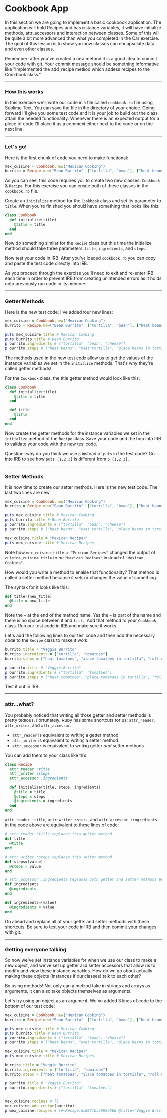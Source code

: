 # Cookbook App

In this section we are going to implement a basic cookbook application. The application will hold Recipes and has instance variables, it will have initialize methods, attr_accessors and interaction between classes. Some of this will be quite a bit more advanced than what you completed in the Car exercise. The goal of this lesson is to show you how classes can encapsulate data and even other classes.

Remember: after you've created a new method it is a good idea to commit your code with git. Your commit message should be something informative like "Implemented the add_recipe method which addess recipes to the Cookbook class."

----

### How this works

In this exercise we'll write our code in a file called `cookbook.rb` file using Sublime Text. You can save the file in the directory of your choice. Going forward I'll give you some test code and it is your job to build out the class attain the needed functionality. Whenever there is an expected output for a piece of code I'll place it as a comment either next to the code or on the next line.

----

### Let's go!

Here is the first chunk of code you need to make functional:

```ruby
mex_cuisine = Cookbook.new("Mexican Cooking")
burrito = Recipe.new("Bean Burrito", ["tortilla", "bean"], ["heat beans", "place beans in tortilla", "roll up"])
```

As you can see, this code requires you to create two new classes: `Cookbook` & `Recipe`. For this exercise you can create both of these classes in the `cookbook.rb` file.

Create an `initialize` method for the `Cookbook` class and set its parameter to `title`. When you're finished you should have something that looks like this:

```ruby
class Cookbook
  def initialize(title)
    @title = title
  end
end
```

Now do something similar for the `Recipe` class but this time the initialize method should take three parameters: `title`, `ingredients`, and `steps`.

Now test your code in IRB. After you've loaded `cookbook.rb` you can copy and paste the test code directly into IRB.

As you proceed through the exercise you'll need to exit and re-enter IRB each time in order to prevent IRB from creating unintended errors as it holds onto previously run code in its memory.

----

### Getter Methods

Here is the new test code; I've added four new lines:

```ruby
mex_cuisine = Cookbook.new("Mexican Cooking")
burrito = Recipe.new("Bean Burrito", ["tortilla", "bean"], ["heat beans", "place beans in tortilla", "roll up"])

puts mex_cuisine.title # Mexican Cooking
puts burrito.title # Bean Burrito
p burrito.ingredients # ["tortilla", "bean", "cheese"]
p burrito.steps # ["heat beans", "heat tortilla", "place beans in tortilla", "sprinkle cheese on top", "roll up"]
```

The methods used in the new test code allow us to get the values of the instance variables we set in the `initialize` methods. That's why they're called getter methods!

For the `Cookbook` class, the title getter method would look like this:

```ruby
class Cookbook
  def initialize(title)
    @title = title
  end

  def title
    @title
  end
end
```

Now create the getter methods for the instance variables we set in the `initialize` method of the `Recipe` class. Save your code and the hop into IRB to validate your code with the new test code.

Question: why do you think we use `p` instead of `puts` in the test code? Go into IRB to see how `puts [1,2,3]` is different from `p [1,2,3]`.

----

### Setter Methods

It is now time to create our setter methods. Here is the new test code. The last two lines are new.

```ruby
mex_cuisine = Cookbook.new("Mexican Cooking")
burrito = Recipe.new("Bean Burrito", ["tortilla", "bean"], ["heat beans", "place beans in tortilla", "roll up"])

puts mex_cuisine.title # Mexican Cooking
puts burrito.title # Bean Burrito
p burrito.ingredients # ["tortilla", "bean", "cheese"]
p burrito.steps # ["heat beans", "heat tortilla", "place beans in tortilla", "sprinkle cheese on top", "roll up"]

mex_cuisine.title = "Mexican Recipes"
puts mex_cuisine.title # Mexican Recipes
```

Note how `mex_cuisine.title = "Mexican Recipes"` changed the output of `cuisine_cuisine.title` to be `"Mexican Recipes"` instead of `"Mexican Cooking"`.

How would you write a method to enable that functionality? That method is called a setter method because it sets or changes the value of something.

The syntax for it looks like this:

```ruby
def title=(new_title)
  @title = new_title
end
```

Note the `=` at the end of the method name. Yes the `=` is part of the name and there is no space between it and `title`. Add that method to your `Cookbook` class. Run our test code in IRB and make sure it works.

Let's add the following lines to our test code and then add the necessary code to the `Recipe` class to make it work.

```ruby
burrito.title = "Veggie Burrito"
burrito.ingredients = ["tortilla", "tomatoes"]
burrito.steps = ["heat tomatoes", "place tomatoes in tortilla", "roll up"]

p burrito.title # "Veggie Burrito"
p burrito.ingredients # ["tortilla", "tomatoes"]
p burrito.steps # ["heat tomatoes", "place tomatoes in tortilla", "roll up"]
```

Test it out in IRB.

----

### attr...what?

You probably noticed that writing all those getter and setter methods is pretty tedious. Fortunately, Ruby has some shortcuts for us: `attr_reader`, `attr_writer`, and `attr_accessor`.

- `attr_reader` is equivalent to writing a getter method
- `attr_writer` is equivalent to writing a setter method
- `attr_accessor` is equivalent to writing getter *and* setter methods

You can add them to your class like this:

```ruby
class Recipe
  attr_reader :title
  attr_writer :steps
  attr_accessor :ingredients

  def initialize(title, steps, ingredients)
    @title = title
    @steps = steps
    @ingredients = ingredients
  end
end
```

`attr_reader :title`, `attr_writer :steps`, and `attr_accessor :ingredients` in the code above are equivalent to these lines of code:

```ruby
# attr_reader :title replaces this getter method
def title
  @title
end

# attr_writer :steps replaces this setter method
def steps=(value)
  @steps = value
end

# attr_accessor :ingredients replaces both getter and setter methods below
def ingredients
  @ingredients
end

def ingredients=(value)
  @ingredients = value
end
```

Go ahead and replace all of your getter and setter methods with these shortcuts. Be sure to test your code in IRB and then commit your changes with git.

----

### Getting everyone talking

So now we've set instance variables for when we use our class to make a new object, and we've set up getter and setter accessors that allow us to modify and view these instance variables. How do we go about actually making these objects (instances if our classes) talk to each other?

By using methods! Not only can a method take in strings and arrays as arguments, it can also take objects themselves as arguments.

Let's try using an object as an argument. We've added 3 lines of code to the bottom of our test code:

```ruby
mex_cuisine = Cookbook.new("Mexican Cooking")
burrito = Recipe.new("Bean Burrito", ["tortilla", "bean"], ["heat beans", "place beans in tortilla", "roll up"])

puts mex_cuisine.title # Mexican Cooking
puts burrito.title # Bean Burrito
p burrito.ingredients # ["tortilla", "bean", "cheese"]
p burrito.steps # ["heat beans", "heat tortilla", "place beans in tortilla", "sprinkle cheese on top", "roll up"]

mex_cuisine.title = "Mexican Recipes"
puts mex_cuisine.title # Mexican Recipes

burrito.title = "Veggie Burrito"
burrito.ingredients = ["tortilla", "tomatoes"]
burrito.steps = ["heat tomatoes", "place tomatoes in tortilla", "roll up"]

p burrito.title # "Veggie Burrito"
p burrito.ingredients # ["tortilla", "tomatoes"]


mex_cuisine.recipes # []
mex_cuisine.add_recipe(burrito)
p mex_cuisine.recipes # [#<Recipe:0x007fbc3b92e560 @title="Veggie Burrito", @ingredients=["tortilla", "tomatoes"], @steps=["heat tomatoes", "place tomatoes in tortilla", "roll up"]>]
```
